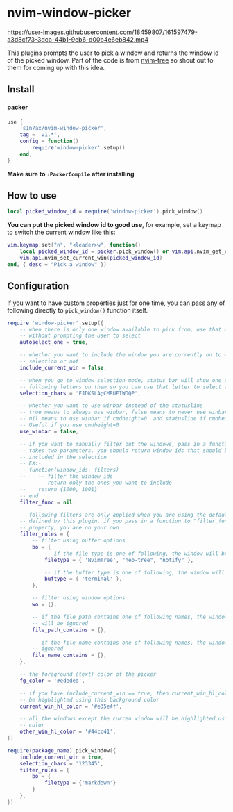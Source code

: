 # nvim-window-picker

https://user-images.githubusercontent.com/18459807/161597479-a3d8cf73-3dca-44b1-9eb6-d00b4e6eb842.mp4

This plugins prompts the user to pick a window and returns the window id of the picked window.
Part of the code is from [nvim-tree](https://github.com/kyazdani42/nvim-tree.lua) so shout out to
them for coming up with this idea.

## Install

#### packer

```lua
use {
    's1n7ax/nvim-window-picker',
    tag = 'v1.*',
    config = function()
        require'window-picker'.setup()
    end,
}
```

**Make sure to `:PackerCompile` after installing**

## How to use

```lua
local picked_window_id = require('window-picker').pick_window()
```

**You can put the picked window id to good use**,
for example, set a keymap to switch the current window like this:

```lua
vim.keymap.set("n", "<leader>w", function()
    local picked_window_id = picker.pick_window() or vim.api.nvim_get_current_win()
    vim.api.nvim_set_current_win(picked_window_id)
end, { desc = "Pick a window" })
```

## Configuration

If you want to have custom properties just for one time, you can pass any of
following directly to `pick_window()` function itself.

```lua
require 'window-picker'.setup({
    -- when there is only one window available to pick from, use that window
    -- without prompting the user to select
    autoselect_one = true,

    -- whether you want to include the window you are currently on to window
    -- selection or not
    include_current_win = false,

    -- when you go to window selection mode, status bar will show one of
    -- following letters on them so you can use that letter to select the window
    selection_chars = 'FJDKSLA;CMRUEIWOQP',

    -- whether you want to use winbar instead of the statusline
    -- true means to always use winbar, false means to never use winbar
    -- nil means to use winbar if cmdheight=0  and statusline if cmdheight > 0
    -- Useful if you use cmdheight=0
    use_winbar = false,

    -- if you want to manually filter out the windows, pass in a function that
    -- takes two parameters. you should return window ids that should be
    -- included in the selection
    -- EX:-
    -- function(window_ids, filters)
    --    -- filter the window_ids
    --    -- return only the ones you want to include
    --    return {1000, 1001}
    -- end
    filter_func = nil,

    -- following filters are only applied when you are using the default filter
    -- defined by this plugin. if you pass in a function to "filter_func"
    -- property, you are on your own
    filter_rules = {
        -- filter using buffer options
        bo = {
            -- if the file type is one of following, the window will be ignored
            filetype = { 'NvimTree', "neo-tree", "notify" },

            -- if the buffer type is one of following, the window will be ignored
            buftype = { 'terminal' },
        },

        -- filter using window options
        wo = {},

        -- if the file path contains one of following names, the window
        -- will be ignored
        file_path_contains = {},

        -- if the file name contains one of following names, the window will be
        -- ignored
        file_name_contains = {},
    },

    -- the foreground (text) color of the picker
    fg_color = '#ededed',

    -- if you have include_current_win == true, then current_win_hl_color will
    -- be highlighted using this background color
    current_win_hl_color = '#e35e4f',

    -- all the windows except the curren window will be highlighted using this
    -- color
    other_win_hl_color = '#44cc41',
})
```

```lua
require(package_name).pick_window({
    include_current_win = true,
    selection_chars = '123345',
    filter_rules = {
        bo = {
            filetype = {'markdown'}
        }
    },
})
```
